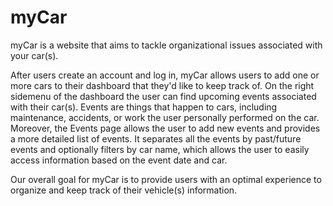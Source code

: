 # myCar

myCar is a website that aims to tackle organizational issues associated with your car(s). 

After users create an account and log in, myCar allows users to add one or more cars to their dashboard that they'd like to keep track of. On the right sidemenu of the dashboard the user can find upcoming events associated with their car(s). Events are things that happen to cars, including maintenance, accidents, or work the user personally performed on the car. 
Moreover, the Events page allows the user to add new events and provides a more detailed list of events. It separates all the events by past/future events and optionally filters by car name, which allows the user to easily access information based on the event date and car. 

Our overall goal for myCar is to provide users with an optimal experience to organize and keep track of their vehicle(s) information. 
